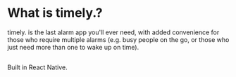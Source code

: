 # What is timely.?

timely. is the last alarm app you'll ever need, with added convenience for those who require multiple alarms (e.g. busy people on the go, or those who just need more than one to wake up on time).

## 

Built in React Native.